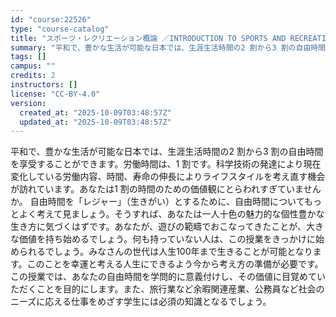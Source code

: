 ```yaml
---
id: "course:22526"
type: "course-catalog"
title: "スポーツ・レクリエーション概論 ／INTRODUCTION TO SPORTS AND RECREATION"
summary: "平和で、豊かな生活が可能な日本では、生涯生活時間の2 割から3 割の自由時間を享受することができます。労働時間は、1 割です。科学技術の発達により現在変化している労働内容、時間、寿命の伸長によりライフスタイルを考え直す機会が訪れています。あ…"
tags: []
campus: ""
credits: 2
instructors: []
license: "CC-BY-4.0"
version:
  created_at: "2025-10-09T03:48:57Z"
  updated_at: "2025-10-09T03:48:57Z"
---
```

平和で、豊かな生活が可能な日本では、生涯生活時間の2 割から3 割の自由時間を享受することができます。労働時間は、1 割です。科学技術の発達により現在変化している労働内容、時間、寿命の伸長によりライフスタイルを考え直す機会が訪れています。あなたは1 割の時間のための価値観にとらわれすぎていませんか。 自由時間を「レジャー」（生きがい）とするために、自由時間についてもっとよく考えて見ましょう。そうすれば、あなたは一人十色の魅力的な個性豊かな生き方に気づくはずです。あなたが、遊びの範疇でおこなってきたことが、大きな価値を持ち始めるでしょう。何も持っていない人は、この授業をきっかけに始められるでしょう。みなさんの世代は人生100年まで生きることが可能となります。このことを幸運と考える人生にできるよう今から考え方の準備が必要です。 この授業では、あなたの自由時間を学問的に意義付けし、その価値に目覚めていただくことを目的にします。また、旅行業など余暇関連産業、公務員など社会のニーズに応える仕事をめざす学生には必須の知識となるでしょう。
